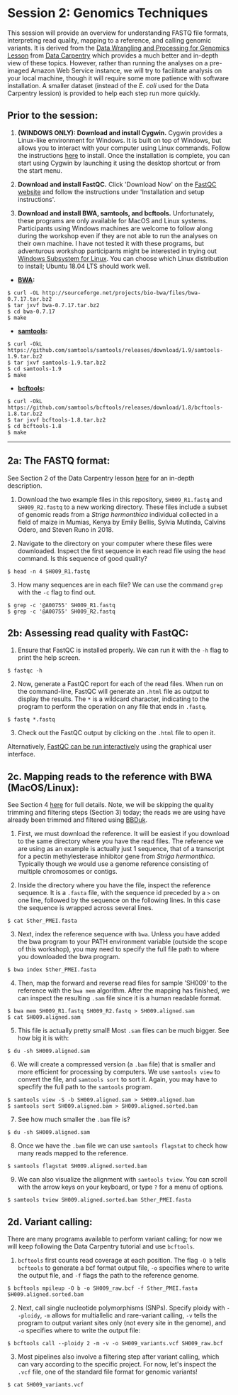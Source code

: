 # Session 2: Genomics Techniques
This session will provide an overview for understanding FASTQ file formats, interpreting read quality, mapping to a reference, and calling genomic variants. It is derived from the [Data Wrangling and Processing for Genomics Lesson](https://datacarpentry.org/wrangling-genomics/) from [Data Carpentry](https://datacarpentry.org/lessons/) which provides a much better and in-depth view of these topics. However, rather than running the analyses on a pre-imaged Amazon Web Service instance, we will try to facilitate analysis on your local machine, though it will require some more patience with software installation. A smaller dataset (instead of the <i>E. coli</i> used for the Data Carpentry lession) is provided to help each step run more quickly. 

## Prior to the session: 
1. **(WINDOWS ONLY): Download and install Cygwin.**  Cygwin provides a Linux-like environment for Windows. It is built on top of Windows, but allows you to interact with your computer using Linux commands. Follow the instructions [here](http://www1.udel.edu/CIS/105/pcline/07J/useful-links/cygwin/) to install. Once the installation is complete, you can start using Cygwin by launching it using the desktop shortcut or from the start menu.

2. **Download and install FastQC.** Click 'Download Now' on the [FastQC website](https://www.bioinformatics.babraham.ac.uk/projects/fastqc/) and follow the instructions under 'Installation and setup instructions'.

3. **Download and install BWA, samtools, and bcftools.** Unfortunately, these programs are only available for MacOS and Linux systems. Participants using Windows machines are welcome to follow along during the workshop even if they are not able to run the analyses on their own machine. I have not tested it with these programs, but adventurous workshop participants might be interested in trying out [Windows Subsystem for Linux](https://docs.microsoft.com/en-us/windows/wsl/install-win10).  You can choose which Linux distribution to install; Ubuntu 18.04 LTS should work well.

- **[BWA](http://bio-bwa.sourceforge.net):**
```
$ curl -OL http://sourceforge.net/projects/bio-bwa/files/bwa-0.7.17.tar.bz2
$ tar jxvf bwa-0.7.17.tar.bz2
$ cd bwa-0.7.17
$ make
```

- **[samtools](http://samtools.sourceforge.net):**
```
$ curl -OkL https://github.com/samtools/samtools/releases/download/1.9/samtools-1.9.tar.bz2
$ tar jxvf samtools-1.9.tar.bz2
$ cd samtools-1.9
$ make
```

- **[bcftools](http://samtools.github.io/bcftools/bcftools.html):**
```
$ curl -OkL https://github.com/samtools/bcftools/releases/download/1.8/bcftools-1.8.tar.bz2
$ tar jxvf bcftools-1.8.tar.bz2
$ cd bcftools-1.8
$ make
```
---

## 2a: The FASTQ format:
See Section 2 of the Data Carpentry lesson [here](https://datacarpentry.org/wrangling-genomics/02-quality-control/index.html) for an in-depth description.

1. Download the two example files in this repository, `SH009_R1.fastq` and `SH009_R2.fastq` to a new working directory. These files include a subset of genomic reads from a *Striga hermonthica* individual collected in a field of maize in Mumias, Kenya by Emily Bellis, Sylvia Mutinda, Calvins Odero, and Steven Runo in 2018.

2. Navigate to the directory on your computer where these files were downloaded. Inspect the first sequence in each read file using the `head` command. Is this sequence of good quality?
```
$ head -n 4 SH009_R1.fastq
```

3. How many sequences are in each file? We can use the command `grep` with the `-c` flag to find out.
```
$ grep -c '@A00755' SH009_R1.fastq
$ grep -c '@A00755' SH009_R2.fastq
```

## 2b: Assessing read quality with FastQC:
1. Ensure that FastQC is installed properly. We can run it with the `-h` flag to print the help screen. 
```
$ fastqc -h
```

2. Now, generate a FastQC report for each of the read files. When run on the command-line, FastQC will generate an `.html` file as output to display the results.  The `*` is a wildcard character, indicating to the program to perform the operation on any file that ends in `.fastq`. 
```
$ fastq *.fastq
```

3. Check out the FastQC output by clicking on the `.html` file to open it.

Alternatively, [FastQC can be run interactively](https://www.bioinformatics.babraham.ac.uk/projects/fastqc/INSTALL.txt) using the graphical user interface. 

## 2c. Mapping reads to the reference with BWA (MacOS/Linux):
See Section 4 [here](https://datacarpentry.org/wrangling-genomics/04-variant_calling/index.html) for full details. Note, we will be skipping the quality trimming and filtering steps (Section 3) today; the reads we are using have already been trimmed and filtered using [BBDuk](https://jgi.doe.gov/data-and-tools/bbtools/bb-tools-user-guide/bbduk-guide/).

1. First, we must download the reference. It will be easiest if you download to the same directory where you have the read files. The reference we are using as an example is actually just 1 sequence, that of a transcript for a pectin methylesterase inhibitor gene from *Striga hermonthica*.  Typically though we would use a genome reference consisting of multiple chromosomes or contigs.

2. Inside the directory where you have the file, inspect the reference sequence. It is a `.fasta` file, with the sequence id preceded by a `>` on one line, followed by the sequence on the following lines. In this case the sequence is wrapped across several lines.  
```
$ cat Sther_PMEI.fasta 
```

3. Next, index the reference sequence with `bwa`. Unless you have added the bwa program to your PATH environment variable (outside the scope of this workshop), you may need to specify the full file path to where you downloaded the bwa program. 
```
$ bwa index Sther_PMEI.fasta
```

4. Then, map the forward and reverse read files for sample 'SH009' to the reference with the `bwa mem` algorithm. After the mapping has finished, we can inspect the resulting `.sam` file since it is a human readable format.
```
$ bwa mem SH009_R1.fastq SH009_R2.fastq > SH009.aligned.sam 
$ cat SH009.aligned.sam
```

5. This file is actually pretty small! Most `.sam` files can be much bigger. See how big it is with:
```
$ du -sh SH009.aligned.sam
```

6. We will create a compressed version (a `.bam` file) that is smaller and more efficient for processing by computers. We use `samtools view` to convert the file, and `samtools sort` to sort it. Again, you may have to specfify the full path to the `samtools` program.
```
$ samtools view -S -b SH009.aligned.sam > SH009.aligned.bam
$ samtools sort SH009.aligned.bam > SH009.aligned.sorted.bam
```

7. See how much smaller the `.bam` file is?
```
$ du -sh SH009.aligned.sam
```

8. Once we have the `.bam` file we can use `samtools flagstat` to check how many reads mapped to the reference.
```
$ samtools flagstat SH009.aligned.sorted.bam
```

9. We can also visualize the alignment with `samtools tview`. You can scroll with the arrow keys on your keyboard, or type `?` for a menu of options. 
```
$ samtools tview SH009.aligned.sorted.bam Sther_PMEI.fasta
```

## 2d. Variant calling:
There are many programs available to perform variant calling; for now we will keep following the Data Carpentry tutorial and use `bcftools`. 

1. `bcftools` first counts read coverage at each position. The flag `-O b` tells `bcftools` to generate a bcf format output file, `-o` specifies where to write the output file, and `-f` flags the path to the reference genome.
```
$ bcftools mpileup -O b -o SH009_raw.bcf -f Sther_PMEI.fasta SH009.aligned.sorted.bam
```

2. Next, call single nucleotide polymorphisms (SNPs).  Specify ploidy with `--ploidy`, `-m` allows for multiallelic and rare-variant calling, `-v` tells the program to output variant sites only (not every site in the genome), and `-o` specifies where to write the output file:
```
$ bcftools call --ploidy 2 -m -v -o SH009_variants.vcf SH009_raw.bcf 
```

3. Most pipelines also involve a filtering step after variant calling, which can vary according to the specific project. For now, let's inspect the `.vcf` file, one of the standard file format for genomic variants!
```
$ cat SH009_variants.vcf
```
